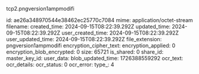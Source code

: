 tcp2.pngversion1ampmodifi

id: ae26a348970544e38462ec25770c7084
mime: application/octet-stream
filename: 
created_time: 2024-09-15T08:22:39.292Z
updated_time: 2024-09-15T08:22:39.292Z
user_created_time: 2024-09-15T08:22:39.292Z
user_updated_time: 2024-09-15T08:22:39.292Z
file_extension: pngversion1ampmodifi
encryption_cipher_text: 
encryption_applied: 0
encryption_blob_encrypted: 0
size: 65721
is_shared: 0
share_id: 
master_key_id: 
user_data: 
blob_updated_time: 1726388559292
ocr_text: 
ocr_details: 
ocr_status: 0
ocr_error: 
type_: 4